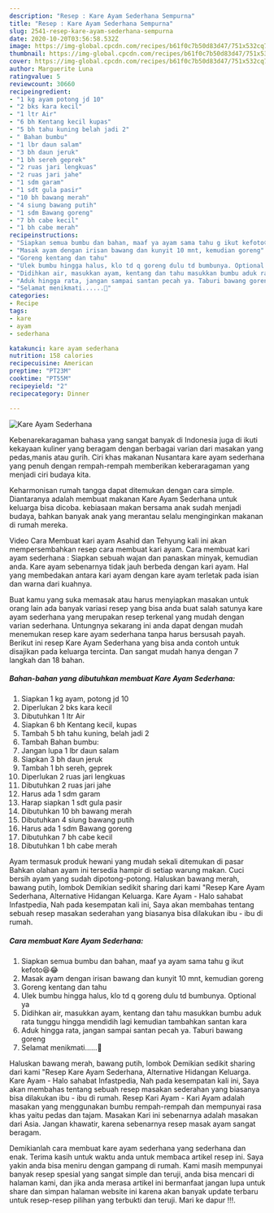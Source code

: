 ```yaml
---
description: "Resep : Kare Ayam Sederhana Sempurna"
title: "Resep : Kare Ayam Sederhana Sempurna"
slug: 2541-resep-kare-ayam-sederhana-sempurna
date: 2020-10-20T03:56:58.532Z
image: https://img-global.cpcdn.com/recipes/b61f0c7b50d83d47/751x532cq70/kare-ayam-sederhana-foto-resep-utama.jpg
thumbnail: https://img-global.cpcdn.com/recipes/b61f0c7b50d83d47/751x532cq70/kare-ayam-sederhana-foto-resep-utama.jpg
cover: https://img-global.cpcdn.com/recipes/b61f0c7b50d83d47/751x532cq70/kare-ayam-sederhana-foto-resep-utama.jpg
author: Marguerite Luna
ratingvalue: 5
reviewcount: 30660
recipeingredient:
- "1 kg ayam potong jd 10"
- "2 bks kara kecil"
- "1 ltr Air"
- "6 bh Kentang kecil kupas"
- "5 bh tahu kuning belah jadi 2"
- " Bahan bumbu"
- "1 lbr daun salam"
- "3 bh daun jeruk"
- "1 bh sereh geprek"
- "2 ruas jari lengkuas"
- "2 ruas jari jahe"
- "1 sdm garam"
- "1 sdt gula pasir"
- "10 bh bawang merah"
- "4 siung bawang putih"
- "1 sdm Bawang goreng"
- "7 bh cabe kecil"
- "1 bh cabe merah"
recipeinstructions:
- "Siapkan semua bumbu dan bahan, maaf ya ayam sama tahu g ikut kefoto😆😂"
- "Masak ayam dengan irisan bawang dan kunyit 10 mnt, kemudian goreng"
- "Goreng kentang dan tahu"
- "Ulek bumbu hingga halus, klo td q goreng dulu td bumbunya. Optional ya"
- "Didihkan air, masukkan ayam, kentang dan tahu masukkan bumbu aduk rata tunggu hingga mendidih lagi kemudian tambahkan santan kara"
- "Aduk hingga rata, jangan sampai santan pecah ya. Taburi bawang goreng"
- "Selamat menikmati......🤗"
categories:
- Recipe
tags:
- kare
- ayam
- sederhana

katakunci: kare ayam sederhana 
nutrition: 158 calories
recipecuisine: American
preptime: "PT23M"
cooktime: "PT55M"
recipeyield: "2"
recipecategory: Dinner

---
```



![Kare Ayam Sederhana](https://img-global.cpcdn.com/recipes/b61f0c7b50d83d47/751x532cq70/kare-ayam-sederhana-foto-resep-utama.jpg)

Kebenarekaragaman bahasa yang sangat banyak di Indonesia juga di ikuti kekayaan kuliner yang beragam dengan berbagai varian dari masakan yang pedas,manis atau gurih. Ciri khas makanan Nusantara kare ayam sederhana yang penuh dengan rempah-rempah memberikan keberaragaman yang menjadi ciri budaya kita.


Keharmonisan rumah tangga dapat ditemukan dengan cara simple. Diantaranya adalah membuat makanan Kare Ayam Sederhana untuk keluarga bisa dicoba. kebiasaan makan bersama anak sudah menjadi budaya, bahkan banyak anak yang merantau selalu menginginkan makanan di rumah mereka.

Video Cara Membuat kari ayam Asahid dan Tehyung kali ini akan mempersembahkan resep cara membuat kari ayam. Cara membuat kari ayam sederhana : Siapkan sebuah wajan dan panaskan minyak, kemudian anda. Kare ayam sebenarnya tidak jauh berbeda dengan kari ayam. Hal yang membedakan antara kari ayam dengan kare ayam terletak pada isian dan warna dari kuahnya.

Buat kamu yang suka memasak atau harus menyiapkan masakan untuk orang lain ada banyak variasi resep yang bisa anda buat salah satunya kare ayam sederhana yang merupakan resep terkenal yang mudah dengan varian sederhana. Untungnya sekarang ini anda dapat dengan mudah menemukan resep kare ayam sederhana tanpa harus bersusah payah.
Berikut ini resep Kare Ayam Sederhana yang bisa anda contoh untuk disajikan pada keluarga tercinta. Dan sangat mudah hanya dengan 7 langkah dan 18 bahan.


<!--inarticleads1-->

##### Bahan-bahan yang dibutuhkan membuat Kare Ayam Sederhana:

1. Siapkan 1 kg ayam, potong jd 10
1. Diperlukan 2 bks kara kecil
1. Dibutuhkan 1 ltr Air
1. Siapkan 6 bh Kentang kecil, kupas
1. Tambah 5 bh tahu kuning, belah jadi 2
1. Tambah  Bahan bumbu:
1. Jangan lupa 1 lbr daun salam
1. Siapkan 3 bh daun jeruk
1. Tambah 1 bh sereh, geprek
1. Diperlukan 2 ruas jari lengkuas
1. Dibutuhkan 2 ruas jari jahe
1. Harus ada 1 sdm garam
1. Harap siapkan 1 sdt gula pasir
1. Dibutuhkan 10 bh bawang merah
1. Dibutuhkan 4 siung bawang putih
1. Harus ada 1 sdm Bawang goreng
1. Dibutuhkan 7 bh cabe kecil
1. Dibutuhkan 1 bh cabe merah


Ayam termasuk produk hewani yang mudah sekali ditemukan di pasar Bahkan olahan ayam ini tersedia hampir di setiap warung makan. Cuci bersih ayam yang sudah dipotong-potong. Haluskan bawang merah, bawang putih, lombok Demikian sedikit sharing dari kami &#34;Resep Kare Ayam Sederhana, Alternative Hidangan Keluarga. Kare Ayam - Halo sahabat Infastpedia, Nah pada kesempatan kali ini, Saya akan membahas tentang sebuah resep masakan sederahan yang biasanya bisa dilakukan ibu - ibu di rumah. 

<!--inarticleads2-->

##### Cara membuat  Kare Ayam Sederhana:

1. Siapkan semua bumbu dan bahan, maaf ya ayam sama tahu g ikut kefoto😆😂
1. Masak ayam dengan irisan bawang dan kunyit 10 mnt, kemudian goreng
1. Goreng kentang dan tahu
1. Ulek bumbu hingga halus, klo td q goreng dulu td bumbunya. Optional ya
1. Didihkan air, masukkan ayam, kentang dan tahu masukkan bumbu aduk rata tunggu hingga mendidih lagi kemudian tambahkan santan kara
1. Aduk hingga rata, jangan sampai santan pecah ya. Taburi bawang goreng
1. Selamat menikmati......🤗


Haluskan bawang merah, bawang putih, lombok Demikian sedikit sharing dari kami &#34;Resep Kare Ayam Sederhana, Alternative Hidangan Keluarga. Kare Ayam - Halo sahabat Infastpedia, Nah pada kesempatan kali ini, Saya akan membahas tentang sebuah resep masakan sederahan yang biasanya bisa dilakukan ibu - ibu di rumah. Resep Kari Ayam - Kari Ayam adalah masakan yang menggunakan bumbu rempah-rempah dan mempunyai rasa khas yaitu pedas dan tajam. Masakan Kari ini sebenarnya adalah masakan dari Asia. Jangan khawatir, karena sebenarnya resep masak ayam sangat beragam. 

Demikianlah cara membuat kare ayam sederhana yang sederhana dan enak. Terima kasih untuk waktu anda untuk membaca artikel resep ini. Saya yakin anda bisa meniru dengan gampang di rumah. Kami masih mempunyai banyak resep spesial yang sangat simple dan teruji, anda bisa mencari di halaman kami, dan jika anda merasa artikel ini bermanfaat jangan lupa untuk share dan simpan halaman website ini karena akan banyak update terbaru untuk resep-resep pilihan yang terbukti dan teruji. Mari ke dapur !!!. 
